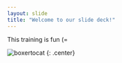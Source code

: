 ```yaml
---
layout: slide
title: "Welcome to our slide deck!"
---
```


This training is fun (=

![boxertocat](https://octodex.github.com/images/boxertocat_octodex.jpg)
{: .center}
